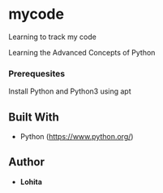 # mycode

Learning to track my code

Learning the Advanced Concepts of Python

### Prerequesites
Install Python and Python3 using apt

## Built With
* Python (https://www.python.org/)

## Author
* **Lohita** 
